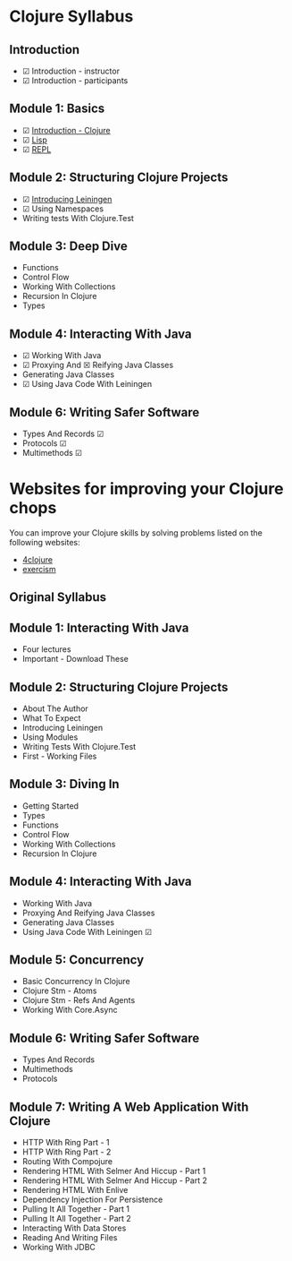 # Clojure Syllabus

## Introduction
- ☑ Introduction - instructor
- ☑ Introduction - participants

## Module 1: Basics
- ☑ [Introduction - Clojure](/doc/1-clojure-introduction/1-why-clojure.md)
- ☑ [Lisp](/doc/1-clojure-introduction/2-lisp.md)
- ☑ [REPL](/doc/1-clojure-introduction/3-repl.md)

## Module 2: Structuring Clojure Projects
- ☑ [Introducing Leiningen](/doc/2-leiningen/1-lein-intro.md)
- ☑ Using Namespaces
- Writing tests With Clojure.Test

## Module 3: Deep Dive
- Functions
- Control Flow
- Working With Collections
- Recursion In Clojure
- Types

## Module 4: Interacting With Java
- ☑ Working With Java
- ☑ Proxying And ☒ Reifying Java Classes
- Generating Java Classes
- ☑ Using Java Code With Leiningen

## Module 6: Writing Safer Software
- Types And Records ☑
- Protocols ☑
- Multimethods ☑

# Websites for improving your Clojure chops

You can improve your Clojure skills by solving problems listed on the following websites:

- [4clojure](https://4clojure.oxal.org/)
- [exercism](https://exercism.org/)

Original Syllabus
-----------------

## Module 1: Interacting With Java
- Four lectures
- Important - Download These

## Module 2: Structuring Clojure Projects
- About The Author
- What To Expect
- Introducing Leiningen
- Using Modules
- Writing Tests With Clojure.Test
- First - Working Files

## Module 3: Diving In
- Getting Started
- Types
- Functions
- Control Flow
- Working With Collections
- Recursion In Clojure

## Module 4: Interacting With Java
- Working With Java
- Proxying And Reifying Java Classes
- Generating Java Classes
- Using Java Code With Leiningen ☑

## Module 5: Concurrency
- Basic Concurrency In Clojure
- Clojure Stm - Atoms
- Clojure Stm - Refs And Agents
- Working With Core.Async

## Module 6: Writing Safer Software
- Types And Records
- Multimethods
- Protocols

## Module 7: Writing A Web Application With Clojure
- HTTP With Ring Part - 1
- HTTP With Ring Part - 2
- Routing With Compojure
- Rendering HTML With Selmer And Hiccup - Part 1
- Rendering HTML With Selmer And Hiccup - Part 2
- Rendering HTML With Enlive
- Dependency Injection For Persistence
- Pulling It All Together - Part 1
- Pulling It All Together - Part 2
- Interacting With Data Stores
- Reading And Writing Files
- Working With JDBC
